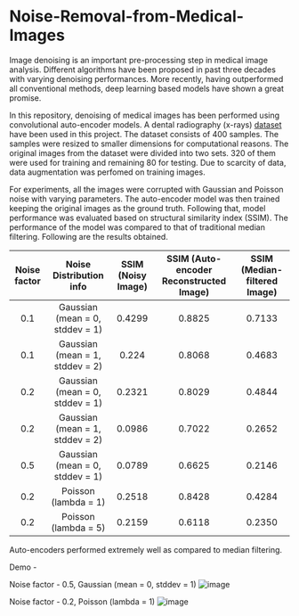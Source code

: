 # Noise-Removal-from-Medical-Images

Image denoising is an important pre-processing step in medical image analysis. Different algorithms have been proposed in past three decades with varying denoising performances. More recently, having outperformed all conventional methods, deep learning based models have shown a great promise.

In this repository, denoising of medical images has been performed using convolutional auto-encoder models. A dental radiography (x-rays) [dataset](http://www-o.ntust.edu.tw/~cweiwang/ISBI2015/challenge1/) have been used in this project. The dataset consists of 400 samples. The samples were resized to smaller dimensions for computational reasons. The original images from the dataset were divided into two sets. 320 of them were used for training and remaining 80 for testing. Due to scarcity of data, data augmentation was perfomed on training images.

For experiments, all the images were corrupted with Gaussian and Poisson noise with varying parameters. The auto-encoder model was then trained keeping the original images as the ground truth. Following that, model performance was evaluated based on structural similarity index (SSIM). The performance of the model was compared to that of traditional median filtering. Following are the results obtained.

| Noise factor 	|        Noise Distribution info   	| SSIM (Noisy Image) 	| SSIM (Auto-encoder Reconstructed Image) 	| SSIM (Median-filtered Image) 	|
|:------------:	|:-------------------------------:	|:------------------:	|:---------------------------------------:	|:----------------------------:	|
|      0.1     	| Gaussian (mean = 0, stddev = 1) 	|       0.4299       	|                  0.8825                 	|            0.7133            	|
|      0.1     	| Gaussian (mean = 1, stddev = 2) 	|        0.224       	|                  0.8068                 	|            0.4683            	|
|      0.2     	| Gaussian (mean = 0, stddev = 1) 	|       0.2321       	|                  0.8029                 	|            0.4844            	|
|      0.2     	| Gaussian (mean = 1, stddev = 2) 	|       0.0986       	|                  0.7022                 	|            0.2652            	|
|      0.5     	| Gaussian (mean = 0, stddev = 1) 	|       0.0789       	|                  0.6625                 	|            0.2146            	|
|      0.2     	|       Poisson (lambda = 1)      	|       0.2518       	|                  0.8428                 	|            0.4284            	|
|      0.2     	|       Poisson (lambda = 5)      	|       0.2159       	|                  0.6118                 	|            0.2350            	|

Auto-encoders performed extremely well as compared to median filtering.

Demo -

Noise factor - 0.5, Gaussian (mean = 0, stddev = 1)
![image](https://user-images.githubusercontent.com/49569284/135032687-5b6b9f99-275b-48db-ac41-22bd2dfbd764.png)

Noise factor - 0.2, Poisson (lambda = 1)
![image](https://user-images.githubusercontent.com/49569284/135032440-faeb6d2b-a4cf-4c1c-bffc-d9b87153b42a.png)
